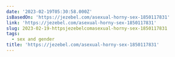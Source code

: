 ```yaml
---
date: '2023-02-19T05:30:58.000Z'
isBasedOn: 'https://jezebel.com/asexual-horny-sex-1850117831'
link: 'https://jezebel.com/asexual-horny-sex-1850117831'
slug: 2023-02-19-httpsjezebelcomasexual-horny-sex-1850117831
tags:
  - sex and gender
title: 'https://jezebel.com/asexual-horny-sex-1850117831'
---
```


